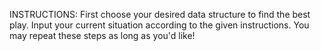 INSTRUCTIONS:
First choose your desired data structure to find the best play.
Input your current situation according to the given instructions.
You may repeat these steps as long as you'd like!
